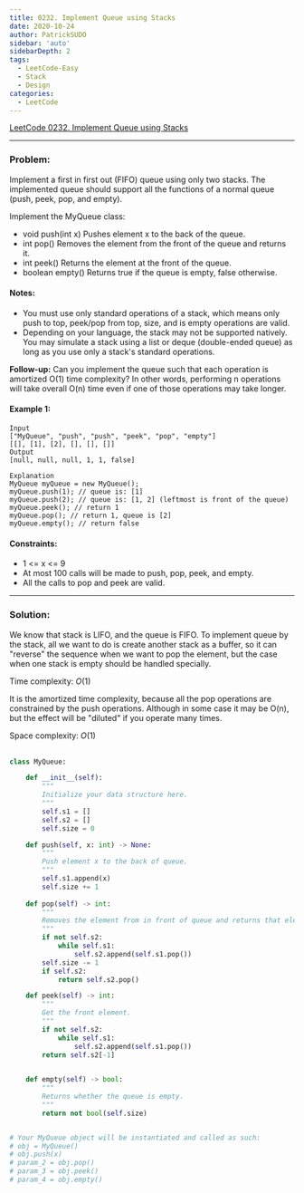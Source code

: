 ```yaml
---
title: 0232. Implement Queue using Stacks
date: 2020-10-24
author: PatrickSUDO
sidebar: 'auto'
sidebarDepth: 2
tags: 
  - LeetCode-Easy
  - Stack
  - Design
categories:
  - LeetCode
---
```

[LeetCode 0232. Implement Queue using Stacks](https://leetcode.com/problems/implement-queue-using-stacks/)

---
### Problem: 

Implement a first in first out (FIFO) queue using only two stacks. The implemented queue should support all the functions of a normal queue (push, peek, pop, and empty).

Implement the MyQueue class:

- void push(int x) Pushes element x to the back of the queue.
- int pop() Removes the element from the front of the queue and returns it.
- int peek() Returns the element at the front of the queue.
- boolean empty() Returns true if the queue is empty, false otherwise.

#### Notes:

- You must use only standard operations of a stack, which means only push to top, peek/pop from top, size, and is empty operations are valid.
- Depending on your language, the stack may not be supported natively. You may simulate a stack using a list or deque (double-ended queue) as long as you use only a stack's standard operations.

**Follow-up:** Can you implement the queue such that each operation is amortized O(1) time complexity? In other words, performing n operations will take overall O(n) time even if one of those operations may take longer.


#### Example 1:

    Input
    ["MyQueue", "push", "push", "peek", "pop", "empty"]
    [[], [1], [2], [], [], []]
    Output
    [null, null, null, 1, 1, false]

    Explanation
    MyQueue myQueue = new MyQueue();
    myQueue.push(1); // queue is: [1]
    myQueue.push(2); // queue is: [1, 2] (leftmost is front of the queue)
    myQueue.peek(); // return 1
    myQueue.pop(); // return 1, queue is [2]
    myQueue.empty(); // return false

#### Constraints:

- 1 <= x <= 9
- At most 100 calls will be made to push, pop, peek, and empty.
- All the calls to pop and peek are valid.


---
### Solution:
We know that stack is LIFO, and the queue is FIFO. To implement queue by the stack, all we want to do is create another stack as a buffer, so it can "reverse" the sequence when we want to pop the element, but the case when one stack is empty should be handled specially.


Time complexity: $O(1)$ 

It is the amortized time complexity, because all the pop operations are constrained by the push operations. Although in some case it may be O(n), but the effect will be "diluted" if you operate many times.</br>

Space complexity: $O(1)$
</br>
</br>

```python
class MyQueue:

    def __init__(self):
        """
        Initialize your data structure here.
        """
        self.s1 = []
        self.s2 = []
        self.size = 0

    def push(self, x: int) -> None:
        """
        Push element x to the back of queue.
        """
        self.s1.append(x)
        self.size += 1
        
    def pop(self) -> int:
        """
        Removes the element from in front of queue and returns that element.
        """
        if not self.s2:
            while self.s1:
                self.s2.append(self.s1.pop())
        self.size -= 1
        if self.s2:
            return self.s2.pop()

    def peek(self) -> int:
        """
        Get the front element.
        """
        if not self.s2:
            while self.s1:
                self.s2.append(self.s1.pop())
        return self.s2[-1]
        

    def empty(self) -> bool:
        """
        Returns whether the queue is empty.
        """
        return not bool(self.size)


# Your MyQueue object will be instantiated and called as such:
# obj = MyQueue()
# obj.push(x)
# param_2 = obj.pop()
# param_3 = obj.peek()
# param_4 = obj.empty()
```
<Disqus shortname="patricksudo" />

